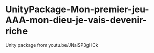 # UnityPackage-Mon-premier-jeu-AAA-mon-dieu-je-vais-devenir-riche
Unity package from youtu.be/JNalSP3gHCk
